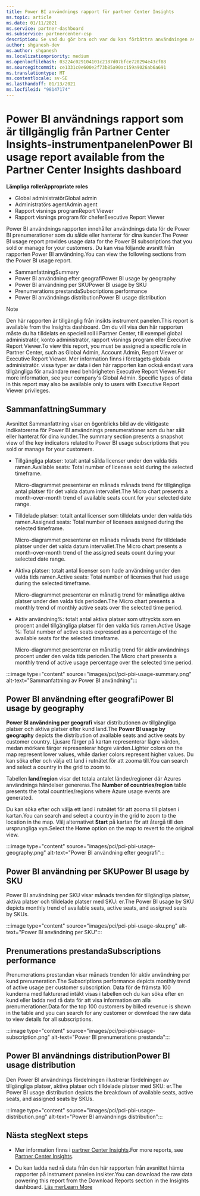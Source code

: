 ```yaml
---
title: Power BI användnings rapport för partner Center Insights
ms.topic: article
ms.date: 01/11/2021
ms.service: partner-dashboard
ms.subservice: partnercenter-csp
description: Se vad du gör bra och var du kan förbättra användningen av Power BI prenumerationer som du säljer eller hanterar för dina kunder.
author: shganesh-dev
ms.author: shganesh
ms.localizationpriority: medium
ms.openlocfilehash: 03224c029104101c2187d07bfce720294e43cf88
ms.sourcegitcommit: ce1331c0e600e2f73b85a90ac159a9026ab6a691
ms.translationtype: MT
ms.contentlocale: sv-SE
ms.lasthandoff: 01/13/2021
ms.locfileid: "98147174"
---
```

# <a name="power-bi-usage-report-available-from-the-partner-center-insights-dashboard"></a><span data-ttu-id="cc813-103">Power BI användnings rapport som är tillgänglig från Partner Center Insights-instrumentpanelen</span><span class="sxs-lookup"><span data-stu-id="cc813-103">Power BI usage report available from the Partner Center Insights dashboard</span></span>

<span data-ttu-id="cc813-104">**Lämpliga roller**</span><span class="sxs-lookup"><span data-stu-id="cc813-104">**Appropriate roles**</span></span>
- <span data-ttu-id="cc813-105">Global administratör</span><span class="sxs-lookup"><span data-stu-id="cc813-105">Global admin</span></span>
- <span data-ttu-id="cc813-106">Administratörs agent</span><span class="sxs-lookup"><span data-stu-id="cc813-106">Admin agent</span></span>
- <span data-ttu-id="cc813-107">Rapport visnings program</span><span class="sxs-lookup"><span data-stu-id="cc813-107">Report Viewer</span></span>
- <span data-ttu-id="cc813-108">Rapport visnings program för chefer</span><span class="sxs-lookup"><span data-stu-id="cc813-108">Executive Report Viewer</span></span>

<span data-ttu-id="cc813-109">Power BI användnings rapporten innehåller användnings data för de Power BI prenumerationer som du sålde eller hanterar för dina kunder.</span><span class="sxs-lookup"><span data-stu-id="cc813-109">The Power BI usage report provides usage data for the Power BI subscriptions that you sold or manage for your customers.</span></span> <span data-ttu-id="cc813-110">Du kan visa följande avsnitt från rapporten Power BI användning.</span><span class="sxs-lookup"><span data-stu-id="cc813-110">You can view the following sections from the Power BI usage report.</span></span>

- <span data-ttu-id="cc813-111">Sammanfattning</span><span class="sxs-lookup"><span data-stu-id="cc813-111">Summary</span></span>
- <span data-ttu-id="cc813-112">Power BI användning efter geografi</span><span class="sxs-lookup"><span data-stu-id="cc813-112">Power BI usage by geography</span></span>
- <span data-ttu-id="cc813-113">Power BI användning per SKU</span><span class="sxs-lookup"><span data-stu-id="cc813-113">Power BI usage by SKU</span></span>
- <span data-ttu-id="cc813-114">Prenumerations prestanda</span><span class="sxs-lookup"><span data-stu-id="cc813-114">Subscriptions performance</span></span>
- <span data-ttu-id="cc813-115">Power BI användnings distribution</span><span class="sxs-lookup"><span data-stu-id="cc813-115">Power BI usage distribution</span></span>

 > [!NOTE]
 > <span data-ttu-id="cc813-116">Den här rapporten är tillgänglig från insikts instrument panelen.</span><span class="sxs-lookup"><span data-stu-id="cc813-116">This report is available from the Insights dashboard.</span></span> <span data-ttu-id="cc813-117">Om du vill visa den här rapporten måste du ha tilldelats en speciell roll i Partner Center, till exempel global administratör, konto administratör, rapport visnings program eller Executive Report Viewer.</span><span class="sxs-lookup"><span data-stu-id="cc813-117">To view this report, you must be assigned a specific role in Partner Center, such as Global Admin, Account Admin, Report Viewer or Executive Report Viewer.</span></span> <span data-ttu-id="cc813-118">Mer information finns i företagets globala administratör. vissa typer av data i den här rapporten kan också endast vara tillgängliga för användare med behörigheten Executive Report Viewer.</span><span class="sxs-lookup"><span data-stu-id="cc813-118">For more information, see your company's Global Admin. Specific types of data in this report may also be available only to users with Executive Report Viewer privileges.</span></span>

## <a name="summary"></a><span data-ttu-id="cc813-119">Sammanfattning</span><span class="sxs-lookup"><span data-stu-id="cc813-119">Summary</span></span>

<span data-ttu-id="cc813-120">Avsnittet Sammanfattning visar en ögonblicks bild av de viktigaste indikatorerna för Power BI användnings prenumerationer som du har sålt eller hanterat för dina kunder.</span><span class="sxs-lookup"><span data-stu-id="cc813-120">The summary section presents a snapshot view of the key indicators related to Power BI usage subscriptions that you sold or manage for your customers.</span></span> 

- <span data-ttu-id="cc813-121">Tillgängliga platser: totalt antal sålda licenser under den valda tids ramen.</span><span class="sxs-lookup"><span data-stu-id="cc813-121">Available seats: Total number of licenses sold during the selected timeframe.</span></span>

   <span data-ttu-id="cc813-122">Micro-diagrammet presenterar en månads månads trend för tillgängliga antal platser för det valda datum intervallet.</span><span class="sxs-lookup"><span data-stu-id="cc813-122">The Micro chart presents a month-over-month trend of available seats count for your selected date range.</span></span>

- <span data-ttu-id="cc813-123">Tilldelade platser: totalt antal licenser som tilldelats under den valda tids ramen.</span><span class="sxs-lookup"><span data-stu-id="cc813-123">Assigned seats: Total number of licenses assigned during the selected timeframe.</span></span>

   <span data-ttu-id="cc813-124">Micro-diagrammet presenterar en månads månads trend för tilldelade platser under det valda datum intervallet.</span><span class="sxs-lookup"><span data-stu-id="cc813-124">The Micro chart presents a month-over-month trend of the assigned seats count during your selected date range.</span></span>

- <span data-ttu-id="cc813-125">Aktiva platser: totalt antal licenser som hade användning under den valda tids ramen.</span><span class="sxs-lookup"><span data-stu-id="cc813-125">Active seats: Total number of licenses that had usage during the selected timeframe.</span></span> 

   <span data-ttu-id="cc813-126">Micro-diagrammet presenterar en månatlig trend för månatliga aktiva platser under den valda tids perioden.</span><span class="sxs-lookup"><span data-stu-id="cc813-126">The Micro chart presents a monthly trend of monthly active seats over the selected time period.</span></span>

- <span data-ttu-id="cc813-127">Aktiv användning%: totalt antal aktiva platser som uttryckts som en procent andel tillgängliga platser för den valda tids ramen.</span><span class="sxs-lookup"><span data-stu-id="cc813-127">Active Usage %: Total number of active seats expressed as a percentage of the available seats for the selected timeframe.</span></span> 

   <span data-ttu-id="cc813-128">Micro-diagrammet presenterar en månatlig trend för aktiv användnings procent under den valda tids perioden.</span><span class="sxs-lookup"><span data-stu-id="cc813-128">The Micro chart presents a monthly trend of active usage percentage over the selected time period.</span></span>

:::image type="content" source="images/pci/pci-pbi-usage-summary.png" alt-text="Sammanfattning av Power BI användning":::

## <a name="power-bi-usage-by-geography"></a><span data-ttu-id="cc813-130">Power BI användning efter geografi</span><span class="sxs-lookup"><span data-stu-id="cc813-130">Power BI usage by geography</span></span>

<span data-ttu-id="cc813-131">**Power BI användning per geografi** visar distributionen av tillgängliga platser och aktiva platser efter kund land.</span><span class="sxs-lookup"><span data-stu-id="cc813-131">The **Power BI usage by geography** depicts the distribution of available seats and active seats by customer country.</span></span> <span data-ttu-id="cc813-132">Ljusare färger på kartan representerar lägre värden, medan mörkare färger representerar högre värden.</span><span class="sxs-lookup"><span data-stu-id="cc813-132">Lighter colors on the map represent lower values, while darker colors represent higher values.</span></span> <span data-ttu-id="cc813-133">Du kan söka efter och välja ett land i rutnätet för att zooma till.</span><span class="sxs-lookup"><span data-stu-id="cc813-133">You can search and select a country in the grid to zoom to.</span></span>

<span data-ttu-id="cc813-134">Tabellen **land/region** visar det totala antalet länder/regioner där Azures användnings händelser genereras.</span><span class="sxs-lookup"><span data-stu-id="cc813-134">The **Number of countries/region** table presents the total countries/regions where Azure usage events are generated.</span></span>

<span data-ttu-id="cc813-135">Du kan söka efter och välja ett land i rutnätet för att zooma till platsen i kartan.</span><span class="sxs-lookup"><span data-stu-id="cc813-135">You can search and select a country in the grid to zoom to the location in the map.</span></span> <span data-ttu-id="cc813-136">Välj alternativet **Start** på kartan för att återgå till den ursprungliga vyn.</span><span class="sxs-lookup"><span data-stu-id="cc813-136">Select the **Home** option on the map to revert to the original view.</span></span>

:::image type="content" source="images/pci/pci-pbi-usage-geography.png" alt-text="Power BI användning efter geografi":::

## <a name="power-bi-usage-by-sku"></a><span data-ttu-id="cc813-138">Power BI användning per SKU</span><span class="sxs-lookup"><span data-stu-id="cc813-138">Power BI usage by SKU</span></span>

<span data-ttu-id="cc813-139">Power BI användning per SKU visar månads trenden för tillgängliga platser, aktiva platser och tilldelade platser med SKU: er.</span><span class="sxs-lookup"><span data-stu-id="cc813-139">The Power BI usage by SKU depicts monthly trend of available seats, active seats, and assigned seats by SKUs.</span></span>

:::image type="content" source="images/pci/pci-pbi-usage-sku.png" alt-text="Power BI användning per SKU":::

## <a name="subscriptions-performance"></a><span data-ttu-id="cc813-141">Prenumerations prestanda</span><span class="sxs-lookup"><span data-stu-id="cc813-141">Subscriptions performance</span></span>

<span data-ttu-id="cc813-142">Prenumerations prestandan visar månads trenden för aktiv användning per kund prenumeration.</span><span class="sxs-lookup"><span data-stu-id="cc813-142">The Subscriptions performance depicts monthly trend of active usage per customer subscription.</span></span> <span data-ttu-id="cc813-143">Data för de främsta 100 kunderna med fakturerad intäkt visas i tabellen och du kan söka efter en kund eller ladda ned rå data för att visa information om alla prenumerationer.</span><span class="sxs-lookup"><span data-stu-id="cc813-143">Data for the top 100 customers by billed revenue is shown in the table and you can search for any customer or download the raw data to view details for all subscriptions.</span></span>

:::image type="content" source="images/pci/pci-pbi-usage-subscription.png" alt-text="Power BI prenumerations prestanda":::

## <a name="power-bi-usage-distribution"></a><span data-ttu-id="cc813-145">Power BI användnings distribution</span><span class="sxs-lookup"><span data-stu-id="cc813-145">Power BI usage distribution</span></span>

<span data-ttu-id="cc813-146">Den Power BI användnings fördelningen illustrerar fördelningen av tillgängliga platser, aktiva platser och tilldelade platser med SKU: er.</span><span class="sxs-lookup"><span data-stu-id="cc813-146">The Power BI usage distribution depicts the breakdown of available seats, active seats, and assigned seats by SKUs.</span></span>

:::image type="content" source="images/pci/pci-pbi-usage-distribution.png" alt-text="Power BI användnings distribution":::

## <a name="next-steps"></a><span data-ttu-id="cc813-148">Nästa steg</span><span class="sxs-lookup"><span data-stu-id="cc813-148">Next steps</span></span>

- <span data-ttu-id="cc813-149">Mer information finns i [partner Center Insights](partner-center-insights.md).</span><span class="sxs-lookup"><span data-stu-id="cc813-149">For more reports, see [Partner Center Insights](partner-center-insights.md).</span></span>

- <span data-ttu-id="cc813-150">Du kan ladda ned rå data från den här rapporten från avsnittet hämta rapporter på instrument panelen insikter.</span><span class="sxs-lookup"><span data-stu-id="cc813-150">You can download the raw data powering this report from the Download Reports section in the Insights dashboard.</span></span> [<span data-ttu-id="cc813-151">Läs mer</span><span class="sxs-lookup"><span data-stu-id="cc813-151">Learn More</span></span>](pci-download-reports.md) 
